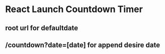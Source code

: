 # React Launch Countdown Timer

## root url for defaultdate
## /countdown?date=[date] for append desire date